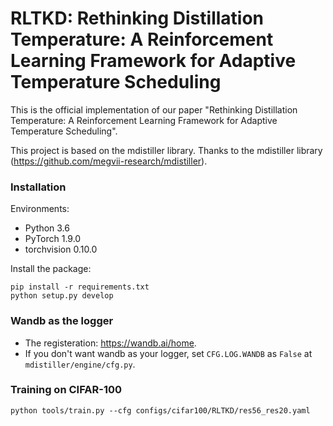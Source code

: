 # RLTKD: Rethinking Distillation Temperature: A Reinforcement Learning Framework for Adaptive Temperature Scheduling

This is the official implementation of our paper "Rethinking Distillation Temperature: A Reinforcement Learning Framework for Adaptive Temperature Scheduling".

This project is based on the mdistiller library. Thanks to the mdistiller library (https://github.com/megvii-research/mdistiller).

### Installation

Environments:

- Python 3.6
- PyTorch 1.9.0
- torchvision 0.10.0

Install the package:

```
pip install -r requirements.txt
python setup.py develop
```

### Wandb as the logger

- The registeration: <https://wandb.ai/home>.
- If you don't want wandb as your logger, set `CFG.LOG.WANDB` as `False` at `mdistiller/engine/cfg.py`.

### Training on CIFAR-100
```
python tools/train.py --cfg configs/cifar100/RLTKD/res56_res20.yaml
```
